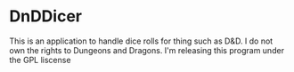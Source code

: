 # DnDDicer
This is an application to handle dice rolls for thing such as D&D.
I do not own the rights to Dungeons and Dragons.
I'm releasing this program under the GPL liscense
